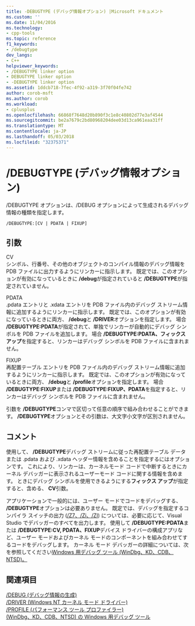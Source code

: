 ```yaml
---
title: -DEBUGTYPE (デバッグ情報オプション) |Microsoft ドキュメント
ms.custom: ''
ms.date: 11/04/2016
ms.technology:
- cpp-tools
ms.topic: reference
f1_keywords:
- /debugtype
dev_langs:
- C++
helpviewer_keywords:
- /DEBUGTYPE linker option
- DEBUGTYPE linker option
- -DEBUGTYPE linker option
ms.assetid: 1ddcb718-7fec-4f92-a319-3f70f04fe742
author: corob-msft
ms.author: corob
ms.workload:
- cplusplus
ms.openlocfilehash: 66868f7648d20b890f3c1e8c40802d77e3af4544
ms.sourcegitcommit: be2a7679c2bd80968204dee03d13ca961eaa31ff
ms.translationtype: MT
ms.contentlocale: ja-JP
ms.lasthandoff: 05/03/2018
ms.locfileid: "32375371"
---
```

# <a name="debugtype-debug-info-options"></a>/DEBUGTYPE (デバッグ情報オプション)
/DEBUGTYPE オプションは、/DEBUG オプションによって生成されるデバッグ情報の種類を指定します。  
  
```  
/DEBUGTYPE:[CV | PDATA | FIXUP]  
```  
  
## <a name="arguments"></a>引数  
 CV  
 シンボル、行番号、その他のオブジェクトのコンパイル情報のデバッグ情報を PDB ファイルに出力するようにリンカーに指示します。 既定では、このオプションが有効になっているときに **/debug**が指定されていると **/DEBUGTYPE**が指定されていません。  
  
 PDATA  
 .pdata エントリと .xdata エントリを PDB ファイル内のデバッグ ストリーム情報に追加するようにリンカーに指示します。 既定では、このオプションが有効になっているときに両方、 **/debug**と **/DRIVER**オプションを指定します。 場合 **/DEBUGTYPE:PDATA**が指定されて、単独でリンカーが自動的にデバッグ シンボルを PDB ファイルを追加します。 場合 **/DEBUGTYPE:PDATA、フィックス アップ**を指定すると、リンカーはデバッグ シンボルを PDB ファイルに含まれません。  
  
 FIXUP  
 再配置テーブル エントリを PDB ファイル内のデバッグ ストリーム情報に追加するようにリンカーに指示します。 既定では、このオプションが有効になっているときに両方、 **/debug**と **/profile**オプションを指定します。 場合 **/DEBUGTYPE:FIXUP**または **/DEBUGTYPE:FIXUP、PDATA**を指定すると、リンカーはデバッグ シンボルを PDB ファイルに含まれません。  
  
 引数を **/DEBUGTYPE**コンマで区切って任意の順序で組み合わせることができます。 **/DEBUGTYPE**オプションとその引数は、大文字小文字が区別されません。  
  
## <a name="remarks"></a>コメント  
 使用して、 **/DEBUGTYPE**デバッグ ストリームに従った再配置テーブル データまたは .pdata および .xdata ヘッダー情報を含めることを指定するにはオプションです。 これにより、リンカーは、カーネルモード コードで中断するときにカーネル デバッガーに表示されるユーザーモード コードに関する情報を含めます。 ときにデバッグ シンボルを使用できるようにする**フィックス アップ**が指定すると、含める、 **CV**引数。  
  
 アプリケーションで一般的には、ユーザー モードでコードをデバッグする、 **/DEBUGTYPE**オプションは必要ありません。 既定では、デバッグを指定するコンパイラ スイッチの出力 ([/Z7、/Zi、/ZI](../../build/reference/z7-zi-zi-debug-information-format.md)) については、必要に応じて、Visual Studio でデバッガーのすべてを出力します。 使用して **/DEBUGTYPE:PDATA**または **/DEBUGTYPE:CV, PDATA、FIXUP**デバイス ドライバーの構成アプリなど、ユーザー モードおよびカーネル モードのコンポーネントを組み合わせてするコードをデバッグします。 カーネル モード デバッガーの詳細については、次を参照してください[Windows 用デバッグ ツール (WinDbg、KD、CDB、NTSD)。](http://go.microsoft.com/fwlink/p?LinkID=285651)  
  
## <a name="see-also"></a>関連項目  
 [/DEBUG (デバッグ情報の生成)](../../build/reference/debug-generate-debug-info.md)   
 [/DRIVER (Windows NT カーネル モード ドライバー)](../../build/reference/driver-windows-nt-kernel-mode-driver.md)   
 [/PROFILE (パフォーマンス ツール プロファイラー)](../../build/reference/profile-performance-tools-profiler.md)   
 [(WinDbg、KD、CDB、NTSD) の Windows 用デバッグ ツール](http://go.microsoft.com/fwlink/p?LinkID=285651)